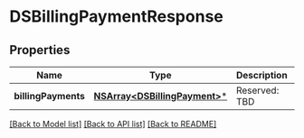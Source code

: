 # DSBillingPaymentResponse

## Properties
Name | Type | Description | Notes
------------ | ------------- | ------------- | -------------
**billingPayments** | [**NSArray&lt;DSBillingPayment&gt;***](DSBillingPayment.md) | Reserved: TBD | [optional] 

[[Back to Model list]](../README.md#documentation-for-models) [[Back to API list]](../README.md#documentation-for-api-endpoints) [[Back to README]](../README.md)


